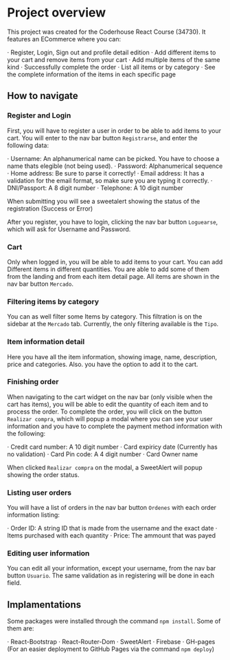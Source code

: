 # Project overview

This project was created for the Coderhouse React Course (34730). It features an ECommerce where you can:

· Register, Login, Sign out and profile detail edition
· Add different items to your cart and remove items from your cart
· Add multiple items of the same kind
· Successfully complete the order
· List all items or by category
· See the complete information of the items in each specific page

## How to navigate

### Register and Login

First, you will have to register a user in order to be able to add items to your cart. You will enter to the nav bar button `Registrarse`, and enter the following data:

· Username: An alphanumerical name can be picked. You have to choose a name thats elegible (not being used).
· Password: Alphanumerical sequence
· Home address: Be sure to parse it correctly!
· Email address: It has a validation for the email format, so make sure you are typing it correctly.
· DNI/Passport: A 8 digit number
· Telephone: A 10 digit number 

When submitting you will see a sweetalert showing the status of the registration (Success or Error)

After you register, you have to login, clicking the nav bar button `Loguearse`, which will ask for Username and Password.

### Cart

Only when logged in, you will be able to add items to your cart. You can add Different items in different quantities. You are able to add some of them from the landing and from each item detail page. All items are shown in the nav bar button `Mercado`.

### Filtering items by category

You can as well filter some Items by category. This filtration is on the sidebar at the `Mercado` tab. Currently, the only filtering available is the `Tipo`.

### Item information detail

Here you have all the item information, showing image, name, description, price and categories. Also. you have the option to add it to the cart.

### Finishing order

When navigating to the cart widget on the nav bar (only visible when the cart has items), you will be able to edit the quantity of each item and to process the order. To complete the order, you will click on the button `Realizar compra`, which will popup a modal where you can see your user information and you have to complete the payment method information with the following:

· Credit card number: A 10 digit number
· Card expiricy date (Currently has no validation)
· Card Pin code: A 4 digit number
· Card Owner name

When clicked `Realizar compra` on the modal, a SweetAlert will popup showing the order status.

### Listing user orders

You will have a list of orders in the nav bar button `Ordenes` with each order information listing:

· Order ID: A string ID that is made from the username and the exact date
· Items purchased with each quantity
· Price: The ammount that was payed

### Editing user information

You can edit all your information, except your username, from the nav bar button `Usuario`. The same validation as in registering will be done in each field.

## Implamentations

Some packages were installed through the command `npm install`. Some of them are:

· React-Bootstrap
· React-Router-Dom
· SweetAlert
· Firebase
· GH-pages (For an easier deployment to GitHub Pages via the command `npm deploy`)



